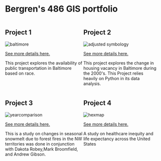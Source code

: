 # Bergren's 486 GIS portfolio

<!--This is the first row of projects -->
<div style="display:table-row; width:100%; table-layout: fixed">
<div style="display: table-cell; width:370px; margin-right:3px" markdown="1">
  
## Project 1

![baltimore](https://user-images.githubusercontent.com/42807663/50261788-2336e780-03dc-11e9-8b37-fbfd27ca7d2a.jpg)


[See more details here.](https://bergren1.github.io/Project1/)

This project explores the availability of public transportation in Baltimore based on race.

</div>

<div style="display: table-cell; width:370px" markdown="1">

## Project 2 

![adjusted symbology](https://user-images.githubusercontent.com/42807663/50261794-27fb9b80-03dc-11e9-83fa-5f816453afe7.jpg)

[See more details here.](https://bergren1.github.io/Project1/)

This project explores the change in housing vacancy in Baltimore during the 2000's. This Project relies heavily on Python in its data analysis.
</div>
</div>

<!--This is the second row of projects -->
<div style="display:table-row; width:100%; table-layout: fixed">
<div style="display: table-cell; width:370px; margin-right:3px" markdown="1">

## Project 3 

![yearcomparison](https://user-images.githubusercontent.com/42807663/50261801-2f22a980-03dc-11e9-8b05-efd00f0ebb4d.PNG)

[See more details here.](https://bergren1.github.io/Project3/)

This is a study on changes in seasonal snowmelt due to forest fires in the NW territories was done in conjunction with Dakota Robey,Mark Broomfield, and Andrew Gibson.
</div>

<div style="display: table-cell; width:370px" markdown="1">

## Project 4

![hexmap](https://user-images.githubusercontent.com/42807663/50261803-334ec700-03dc-11e9-8424-f475740057be.jpg)

[See more details here.](https://bergren1.github.io/Ges-486-Final-Project/)

A study on healthcare inequity and life expectancy across the United States

</div>
</div>
